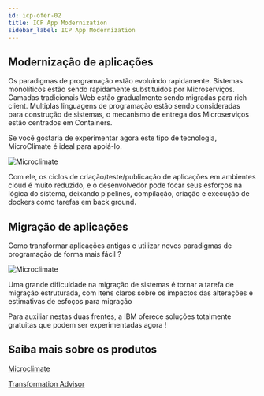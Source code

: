 ```yaml
---
id: icp-ofer-02
title: ICP App Modernization  
sidebar_label: ICP App Modernization
---
```


## Modernização  de aplicações

Os paradigmas de programação estão evoluindo rapidamente. Sistemas monolíticos estão sendo rapidamente substituidos por Microserviços. Camadas tradicionais Web estão gradualmente sendo migradas para rich client. 
Multiplas linguagens de programação estão sendo consideradas para construção de sistemas, o mecanismo de entrega dos Microserviços estão centrados em Containers. 

Se você gostaria de experimentar agora este tipo de tecnologia, MicroClimate é ideal para apoiá-lo.

![Microclimate](http://www.glaucoreis.com.br/microclimate.png)

Com ele, os ciclos de criação/teste/publicação de aplicações em ambientes cloud é muito reduzido, e o desenvolvedor pode focar seus esforços na lógica do sistema, deixando pipelines, compilação, criação e execução de dockers como tarefas em back ground.

## Migração de aplicações


Como transformar aplicações antigas e utilizar novos paradigmas de programação de forma mais fácil ?

![Microclimate](https://developer.ibm.com/product-insights/wp-content/uploads/sites/125/2017/10/TA-Displayscreen8.jpg)

Uma grande dificuldade na migração de sistemas é tornar a tarefa de migração estruturada, com itens claros sobre os impactos das alterações e estimativas de esfoços para migração

Para auxiliar nestas duas frentes, a IBM oferece soluções totalmente gratuitas que podem ser experimentadas agora !

## Saiba mais sobre os produtos

[Microclimate](https://www.ibm.com/us-en/marketplace/microclimate)

[Transformation Advisor](https://developer.ibm.com/product-insights/transformation-advisor/)
<br />
